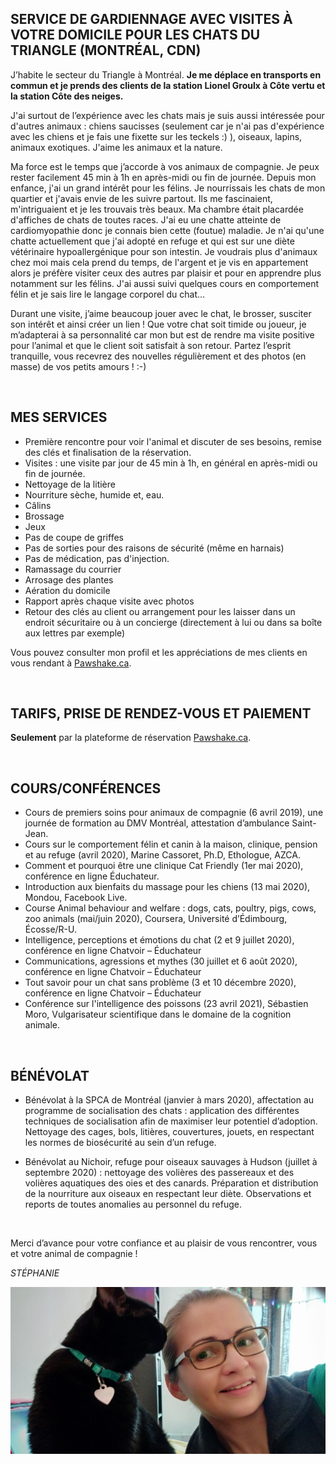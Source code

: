 
## SERVICE DE GARDIENNAGE AVEC VISITES À VOTRE DOMICILE POUR LES CHATS DU TRIANGLE (MONTRÉAL, CDN) 

J’habite le secteur du Triangle à Montréal. **Je me déplace en transports en commun et je prends des clients de la station Lionel Groulx à Côte vertu et la station Côte des neiges.** 

J'ai surtout de l’expérience avec les chats mais je suis aussi intéressée pour d'autres animaux : chiens saucisses (seulement car je n'ai pas d'expérience avec les chiens et je fais une fixette sur les teckels :) ), oiseaux, lapins, animaux exotiques. J'aime les animaux et la nature.

Ma force est le temps que j’accorde à vos animaux de compagnie. Je peux rester facilement 45 min à 1h en après-midi ou fin de journée. Depuis mon enfance, j'ai un grand intérêt pour les félins. Je nourrissais les chats de mon quartier et j'avais envie de les suivre partout. Ils me fascinaient, m'intriguaient et je les trouvais très beaux. Ma chambre était placardée d'affiches de chats de toutes races. J'ai eu une chatte atteinte de cardiomyopathie donc je connais bien cette (foutue) maladie. Je n'ai qu'une chatte actuellement que j'ai adopté en refuge et qui est sur une diète vétérinaire hypoallergénique pour son intestin. Je voudrais plus d'animaux chez moi mais cela prend du temps, de l'argent et je vis en appartement alors je préfère visiter ceux des autres par plaisir et pour en apprendre plus notamment sur les félins. J'ai aussi suivi quelques cours en comportement félin et je sais lire le langage corporel du chat... 

Durant une visite, j’aime beaucoup jouer avec le chat, le brosser, susciter son intérêt et ainsi créer un lien ! Que votre chat soit timide ou joueur, je m’adapterai à sa personnalité car mon but est de rendre ma visite positive pour l’animal et que le client soit satisfait à son retour. Partez l’esprit tranquille, vous recevrez des nouvelles régulièrement et des photos (en masse) de vos petits amours ! :-)

&nbsp;

## MES SERVICES
* Première rencontre pour voir l'animal et discuter de ses besoins, remise des clés et finalisation de la réservation. 
* Visites : une visite par jour de 45 min à 1h, en général en après-midi ou fin de journée.
* Nettoyage de la litière
* Nourriture sèche, humide et, eau.
* Câlins
* Brossage 
* Jeux
* Pas de coupe de griffes 
* Pas de sorties pour des raisons de sécurité (même en harnais)
* Pas de médication, pas d'injection. 
* Ramassage du courrier
* Arrosage des plantes
* Aération du domicile
* Rapport après chaque visite avec photos 
* Retour des clés au client ou arrangement pour les laisser dans un endroit sécuritaire ou à un concierge (directement à lui ou dans sa boîte aux lettres par exemple)

Vous pouvez consulter mon profil et les appréciations de mes clients en vous rendant à [Pawshake.ca](https://fr.pawshake.ca/garde-animaux/montreal-qc/les-chats-du-triangle-cdn-3785857).

&nbsp;

## TARIFS, PRISE DE RENDEZ-VOUS ET PAIEMENT 
**Seulement** par la plateforme de réservation [Pawshake.ca](https://fr.pawshake.ca/garde-animaux/montreal-qc/les-chats-du-triangle-cdn-3785857). 

&nbsp;

## COURS/CONFÉRENCES 
* Cours de premiers soins pour animaux de compagnie (6 avril 2019), une journée de formation au DMV Montréal, attestation d’ambulance Saint-Jean.
* Cours sur le comportement félin et canin à la maison, clinique, pension et au refuge (avril 2020), Marine Cassoret, Ph.D, Ethologue, AZCA.
* Comment et pourquoi être une clinique Cat Friendly (1er mai 2020), conférence en ligne Éduchateur.
* Introduction aux bienfaits du massage pour les chiens (13 mai 2020), Mondou, Facebook Live.
* Course Animal behaviour and welfare : dogs, cats, poultry, pigs, cows, zoo animals (mai/juin 2020), Coursera, Université d’Édimbourg, Écosse/R-U.
* Intelligence, perceptions et émotions du chat (2 et 9 juillet 2020), conférence en ligne Chatvoir – Éduchateur
* Communications, agressions et mythes (30 juillet et 6 août 2020), conférence en ligne Chatvoir – Éduchateur
* Tout savoir pour un chat sans problème (3 et 10 décembre 2020), conférence en ligne Chatvoir – Éduchateur
* Conférence sur l'intelligence des poissons (23 avril 2021), Sébastien Moro, Vulgarisateur scientifique dans le domaine de la cognition animale. 

&nbsp;

## BÉNÉVOLAT
* Bénévolat à la SPCA de Montréal (janvier à mars 2020), affectation au programme de socialisation des chats : application des différentes techniques de socialisation afin de maximiser leur potentiel d’adoption. Nettoyage des cages, bols, litières, couvertures, jouets, en respectant les normes de biosécurité au sein d’un refuge.

* Bénévolat au Nichoir, refuge pour oiseaux sauvages à Hudson (juillet à septembre 2020) : nettoyage des volières des passereaux et des volières aquatiques des oies et des canards. Préparation et distribution de la nourriture aux oiseaux en respectant leur diète. Observations et reports de toutes anomalies au personnel du refuge.

&nbsp;

Merci d’avance pour votre confiance et au plaisir de vous rencontrer, vous et votre animal de compagnie !

*STÉPHANIE*

![Stéphanie](./assets/images/StephShadow.jpg "Stéphanie")
